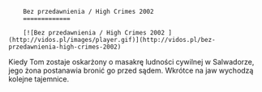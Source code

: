 
        Bez przedawnienia / High Crimes 2002 
        =============
        
        [![Bez przedawnienia / High Crimes 2002 ](http://vidos.pl/images/player.gif)](http://vidos.pl/bez-przedawnienia-high-crimes-2002)
        
        
 Kiedy Tom zostaje oskarżony o masakrę ludności cywilnej w Salwadorze, jego żona postanawia bronić go przed sądem. Wkrótce na jaw wychodzą kolejne tajemnice.
    